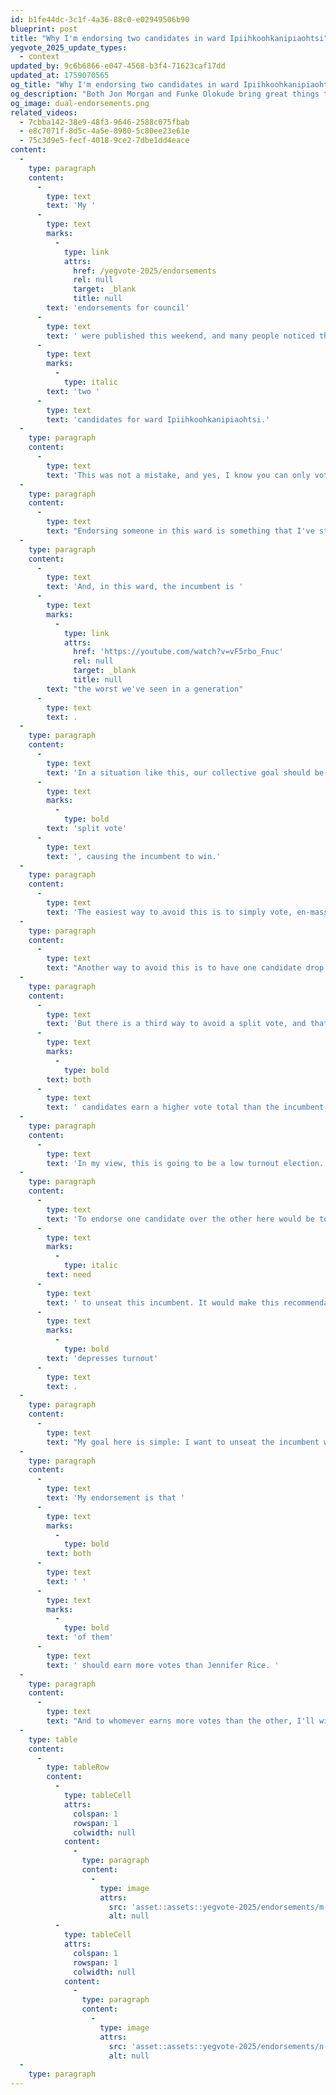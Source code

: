 ```yaml
---
id: b1fe44dc-3c1f-4a36-88c0-e02949506b90
blueprint: post
title: "Why I'm endorsing two candidates in ward Ipiihkoohkanipiaohtsi"
yegvote_2025_update_types:
  - context
updated_by: 9c6b6866-e047-4568-b3f4-71623caf17dd
updated_at: 1759070565
og_title: "Why I'm endorsing two candidates in ward Ipiihkoohkanipiaohtsi"
og_description: "Both Jon Morgan and Funke Olokude bring great things to the table. I dig into why I haven't specifically endorsed one over the other."
og_image: dual-endorsements.png
related_videos:
  - 7cbba142-38e9-48f3-9646-2588c075fbab
  - e8c7071f-8d5c-4a5e-8980-5c80ee23e61e
  - 75c3d9e5-fecf-4018-9ce2-7dbe1dd4eace
content:
  -
    type: paragraph
    content:
      -
        type: text
        text: 'My '
      -
        type: text
        marks:
          -
            type: link
            attrs:
              href: /yegvote-2025/endorsements
              rel: null
              target: _blank
              title: null
        text: 'endorsements for council'
      -
        type: text
        text: ' were published this weekend, and many people noticed that I recommended '
      -
        type: text
        marks:
          -
            type: italic
        text: 'two '
      -
        type: text
        text: 'candidates for ward Ipiihkoohkanipiaohtsi.'
  -
    type: paragraph
    content:
      -
        type: text
        text: 'This was not a mistake, and yes, I know you can only vote for one person!'
  -
    type: paragraph
    content:
      -
        type: text
        text: "Endorsing someone in this ward is something that I've struggled with for months. Both Jon and Funke are great candidates, for different reasons. If they were running in different wards, I'd be happy to have them both on the team."
  -
    type: paragraph
    content:
      -
        type: text
        text: 'And, in this ward, the incumbent is '
      -
        type: text
        marks:
          -
            type: link
            attrs:
              href: 'https://youtube.com/watch?v=vF5rbo_Fnuc'
              rel: null
              target: _blank
              title: null
        text: "the worst we've seen in a generation"
      -
        type: text
        text: .
  -
    type: paragraph
    content:
      -
        type: text
        text: 'In a situation like this, our collective goal should be to avoid a '
      -
        type: text
        marks:
          -
            type: bold
        text: 'split vote'
      -
        type: text
        text: ', causing the incumbent to win.'
  -
    type: paragraph
    content:
      -
        type: text
        text: 'The easiest way to avoid this is to simply vote, en-masse, for the candidate with a higher level of public support, however in watching the race, doing some rudimentary sign counts in the ward and talking with voters in the ward, it is not clear to me that one is substantially ahead of the other.'
  -
    type: paragraph
    content:
      -
        type: text
        text: "Another way to avoid this is to have one candidate drop out and endorse the other. I spoke with both candidates about this, and neither intended to, and now that we're past the Sept 22 nomination day, the ballot has been finalized and such a thing isn't possible anymore."
  -
    type: paragraph
    content:
      -
        type: text
        text: 'But there is a third way to avoid a split vote, and that is simply to have '
      -
        type: text
        marks:
          -
            type: bold
        text: both
      -
        type: text
        text: ' candidates earn a higher vote total than the incumbent. Certainly the candidates can "split" votes, but as long as one of them (or both) earn more votes than the incumbent, we''re off to the races.'
  -
    type: paragraph
    content:
      -
        type: text
        text: 'In my view, this is going to be a low turnout election. The mayor''s race is not very exciting, and the driving non-incumbent message in most wards tends to be one of exasperation with the "state of Edmonton". This kind of negative, uninspired campaigning tends to depress turnout. Municipal elections usually land at around 32-35% turnout already, and low turnout favours incumbents which is one reason incumbents historically perform so well municipally.'
  -
    type: paragraph
    content:
      -
        type: text
        text: 'To endorse one candidate over the other here would be to cause consternation in approximately half of the voters we '
      -
        type: text
        marks:
          -
            type: italic
        text: need
      -
        type: text
        text: ' to unseat this incumbent. It would make this recommendation controversial in the ward, it would reduce cohesiveness and it would cause substantial arguing and mud-flinging. All of these things have negativity which '
      -
        type: text
        marks:
          -
            type: bold
        text: 'depresses turnout'
      -
        type: text
        text: .
  -
    type: paragraph
    content:
      -
        type: text
        text: "My goal here is simple: I want to unseat the incumbent with a qualified candidate that has Edmonton's best interests at heart. In speaking with both of them, I believe both Funke and Jon meet those criteria. I want my endorsements to energize their teams and encourage them to work harder."
  -
    type: paragraph
    content:
      -
        type: text
        text: 'My endorsement is that '
      -
        type: text
        marks:
          -
            type: bold
        text: both
      -
        type: text
        text: ' '
      -
        type: text
        marks:
          -
            type: bold
        text: 'of them'
      -
        type: text
        text: ' should earn more votes than Jennifer Rice. '
  -
    type: paragraph
    content:
      -
        type: text
        text: "And to whomever earns more votes than the other, I'll wish congratulations on earning their seat."
  -
    type: table
    content:
      -
        type: tableRow
        content:
          -
            type: tableCell
            attrs:
              colspan: 1
              rowspan: 1
              colwidth: null
            content:
              -
                type: paragraph
                content:
                  -
                    type: image
                    attrs:
                      src: 'asset::assets::yegvote-2025/endorsements/m-ipiihkoohkanipiaohtsi-morgan-endorsement.png'
                      alt: null
          -
            type: tableCell
            attrs:
              colspan: 1
              rowspan: 1
              colwidth: null
            content:
              -
                type: paragraph
                content:
                  -
                    type: image
                    attrs:
                      src: 'asset::assets::yegvote-2025/endorsements/n-ipiihkoohkanipiaohtsi-olokude-endorsement.png'
                      alt: null
  -
    type: paragraph
---
```

